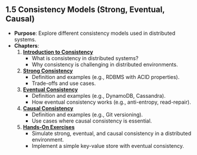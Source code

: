 ## **1.5 Consistency Models (Strong, Eventual, Causal)**

- **Purpose**: Explore different consistency models used in distributed systems.
- **Chapters**:
    1. **[Introduction to Consistency](./1-Introduction-to-Consistency/README.md)**
        - What is consistency in distributed systems?
        - Why consistency is challenging in distributed environments.
    2. **[Strong Consistency](./2-Strong-Consistency/README.md)**
        - Definition and examples (e.g., RDBMS with ACID properties).
        - Trade-offs and use cases.
    3. **[Eventual Consistency](./3-Eventual-Consistency/README.md)**
        - Definition and examples (e.g., DynamoDB, Cassandra).
        - How eventual consistency works (e.g., anti-entropy, read-repair).
    4. **[Causal Consistency](./4-Causal-Consistency/README.md)**
        - Definition and examples (e.g., Git versioning).
        - Use cases where causal consistency is essential.
    5. **[Hands-On Exercises](./5-Hands-On-Exercises/README.md)**
        - Simulate strong, eventual, and causal consistency in a distributed environment.
        - Implement a simple key-value store with eventual consistency.